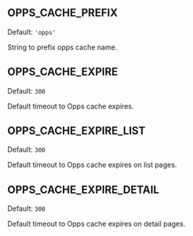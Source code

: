 OPPS_CACHE_PREFIX
-----------

Default: `'opps'`

String to prefix opps cache name.


OPPS_CACHE_EXPIRE
-----------

Default: `300`

Default timeout to Opps cache expires.


OPPS_CACHE_EXPIRE_LIST
-----------

Default: `300`

Default timeout to Opps cache expires on list pages.


OPPS_CACHE_EXPIRE_DETAIL
-----------

Default: `300`

Default timeout to Opps cache expires on detail pages.

